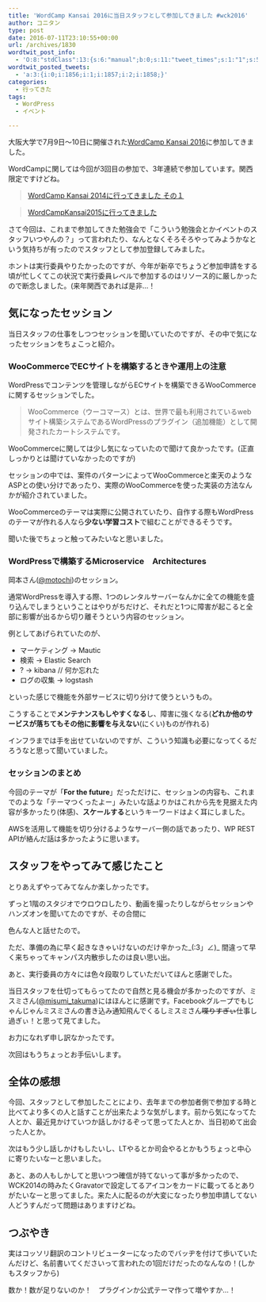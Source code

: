 ```yaml
---
title: 'WordCamp Kansai 2016に当日スタッフとして参加してきました #wck2016'
author: コニタン
type: post
date: 2016-07-11T23:10:55+00:00
url: /archives/1830
wordtwit_post_info:
  - 'O:8:"stdClass":13:{s:6:"manual";b:0;s:11:"tweet_times";s:1:"1";s:5:"delay";s:2:"15";s:7:"enabled";s:1:"1";s:10:"separation";i:60;s:7:"version";s:3:"3.7";s:14:"tweet_template";b:0;s:6:"status";i:2;s:6:"result";a:0:{}s:13:"tweet_counter";i:4;s:13:"tweet_log_ids";a:3:{i:0;i:1856;i:1;i:1857;i:2;i:1858;}s:9:"hash_tags";a:0:{}s:8:"accounts";a:1:{i:0;s:6:"skd_nw";}}'
wordtwit_posted_tweets:
  - 'a:3:{i:0;i:1856;i:1;i:1857;i:2;i:1858;}'
categories:
  - 行ってきた
tags:
  - WordPress
  - イベント

---
```

大阪大学で7月9日〜10日に開催された<a href="https://2016.kansai.wordcamp.org/" target="_blank">WordCamp Kansai 2016</a>に参加してきました。
  
WordCampに関しては今回が3回目の参加で、3年連続で参加しています。関西限定ですけどね。

<blockquote data-secret="tcFktWRu3H" class="wp-embedded-content">
  <p>
    <a href="http://peng-note.com/archives/1003">WordCamp Kansai 2014に行ってきました その１</a>
  </p>
</blockquote>



<blockquote data-secret="sa8agAqs3F" class="wp-embedded-content">
  <p>
    <a href="http://peng-note.com/archives/1636">WordCampKansai2015に行ってきました</a>
  </p>
</blockquote>



さて今回は、これまで参加してきた勉強会で「こういう勉強会とかイベントのスタッフいつやんの？」って言われたり、なんとなくそろそろやってみようかなという気持ちが有ったのでスタッフとして参加登録してみました。
  
ホントは実行委員やりたかったのですが、今年が新卒でちょうど参加申請をする頃が忙しくてこの状況で実行委員レベルで参加するのはリソース的に厳しかったので断念しました。(来年関西であれば是非…！

## 気になったセッション

当日スタッフの仕事をしつつセッションを聞いていたのですが、その中で気になったセッションをちょこっと紹介。

### WooCommerceでECサイトを構築するときや運用上の注意

WordPressでコンテンツを管理しながらECサイトを構築できるWooCommerceに関するセッションでした。

> WooCommerce（ウーコマース）とは、世界で最も利用されているwebサイト構築システムであるWordPressのプラグイン（追加機能）として開発されたカートシステムです。 

WooCommerceに関しては少し気になっていたので聞けて良かったです。(正直しっかりとは聞けていなかったのですが)

セッションの中では、案件のパターンによってWooCommerceと楽天のようなASPとの使い分けであったり、実際のWooCommerceを使った実装の方法なんかが紹介されていました。

WooCommerceのテーマは実際に公開されていたり、自作する際もWordPressのテーマが作れる人なら**少ない学習コスト**で組むことができるそうです。

聞いた後でちょっと触ってみたいなと思いました。

### WordPressで構築するMicroservice　Architectures

岡本さん(<a href="https://twitter.com/motochi" target="_blank">@motochi</a>)のセッション。



通常WordPressを導入する際、1つのレンタルサーバーなんかに全ての機能を盛り込んでしまうということはやりがちだけど、それだと1つに障害が起こると全部に影響が出るから切り離そうという内容のセッション。

例としてあげられていたのが、

  * マーケティング -> Mautic
  * 検索 -> Elastic Search
  * ? -> kibana // 何か忘れた
  * ログの収集 -> logstash

といった感じで機能を外部サービスに切り分けて使うというもの。
  
こうすることで**メンテナンスもしやすくなる**し、障害に強くなる(**どれか他のサービスが落ちてもその他に影響を与えない**(にくい)ものが作れる)

インフラまでは手を出せていないのですが、こういう知識も必要になってくるだろうなと思って聞いていました。

### セッションのまとめ

今回のテーマが「**For the future**」だっただけに、セッションの内容も、これまでのような「テーマつくったよー」みたいな話よりかはこれから先を見据えた内容が多かったり(体感)、**スケールする**というキーワードはよく耳にしました。

AWSを活用して機能を切り分けるようなサーバー側の話であったり、WP REST APIが絡んだ話は多かったように思います。

## スタッフをやってみて感じたこと

とりあえずやってみてなんか楽しかったです。
  
ずっと1階のスタジオでウロウロしたり、動画を撮ったりしながらセッションやハンズオンを聞いてたのですが、その合間に
  
色んな人と話せたので。
  
ただ、準備の為に早く起きなきゃいけないのだけ辛かった_(:3」∠)_ 間違って早く来ちゃってキャンパス内散歩したのは良い思い出。

あと、実行委員の方々には色々段取りしていただいてほんと感謝でした。
  
当日スタッフを仕切ってもらってたので自然と見る機会が多かったのですが、ミスミさん(<a href="https://twitter.com/misumi_takuma" target="_blank">@misumi_takuma</a>)にはほんとに感謝です。Facebookグループでもじゃんじゃんミスミさんの書き込み通知飛んでくるしミスミさん<del datetime="2016-07-11T14:16:30+00:00">喋りすぎぃ</del>仕事し過ぎぃ！と思って見てました。
  
お力になれず申し訳なかったです。
  
次回はもうちょっとお手伝いします。

## 全体の感想

今回、スタッフとして参加したことにより、去年までの参加者側で参加する時と比べてより多くの人と話すことが出来たような気がします。前から気になってた人とか、最近見かけていつか話しかけるぞって思ってた人とか、当日初めて出会った人とか。
  
次はもう少し話しかけもしたいし、LTやるとか司会やるとかもうちょっと中心に寄りたいなーと思いました。

あと、あの人もしかしてと思いつつ確信が持てないって事が多かったので、WCK2014の時みたくGravatorで設定してるアイコンをカードに載ってるとありがたいなーと思ってました。来た人に配るのが大変になったり参加申請してない人どうすんだって問題はありますけどね。

## つぶやき

実はコッソリ翻訳のコントリビューターになったのでバッヂを付けて歩いていたんだけど、名前書いてくださいって言われたの1回だけだったのなんなの！(しかもスタッフから)
  
数か！数が足りないのか！　プラグインか公式テーマ作って増やすか…！